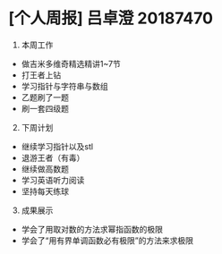 # [个人周报] 吕卓澄 20187470
1. 本周工作
* 做吉米多维奇精选精讲1~7节
* 打王者上钻
* 学习指针与字符串与数组
* 乙题刷了一题
* 刷一套四级题
2. 下周计划
* 继续学习指针以及stl
* 退游王者（有毒）
* 继续做高数题
* 学习英语听力阅读
* 坚持每天练球
3. 成果展示
* 学会了用取对数的方法求幂指函数的极限
* 学会了“用有界单调函数必有极限”的方法来求极限

